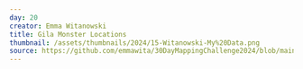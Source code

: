 ```yaml
---
day: 20
creator: Emma Witanowski
title: Gila Monster Locations
thumbnail: /assets/thumbnails/2024/15-Witanowski-My%20Data.png
source: https://github.com/emmawita/30DayMappingChallenge2024/blob/main/scripts/Witanowski_Day15.Rmd
---
```


